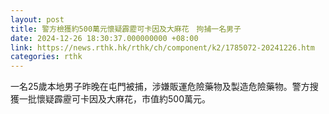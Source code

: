 ```yaml
---
layout: post
title: 警方檢獲約500萬元懷疑霹靂可卡因及大麻花　拘捕一名男子
date: 2024-12-26 18:30:37.000000000 +08:00
link: https://news.rthk.hk/rthk/ch/component/k2/1785072-20241226.htm
categories: rthk
---
```


一名25歲本地男子昨晚在屯門被捕，涉嫌販運危險藥物及製造危險藥物。警方搜獲一批懷疑霹靂可卡因及大麻花，市值約500萬元。
